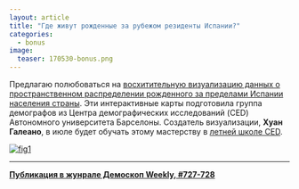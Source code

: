 ```yaml
---
layout: article
title: "Где живут рожденные за рубежом резиденты Испании?"
categories: 
  - bonus
image:
  teaser: 170530-bonus.png
---
```


Предлагаю полюбоваться на [восхитительную визуализацию данных о пространственном распределении рожденного за пределами Испании населения страны][sh]. Эти интерактивные карты подготовила группа демографов из Центра демографических исследований (CED) Автономного университета Барселоны. Создатель визуализации, **Хуан Галеано**, в июле будет обучать этому мастерству в [летней школе CED][ss].

[![fig1][f1]][f1]  

[f1]: /dem-digest/images/2017/727-fig-bonus.png

[sh]: http://bancdadesced.uab.es/population_change/
[ss]: http://ced.uab.cat/BarcelonaSummerSchool%207.pdf


***
**[Публикация в жунрале Демоскоп Weekly, #727-728](http://demoscope.ru/weekly/2017/0727/digest03.php)**  
